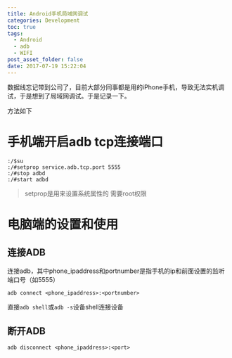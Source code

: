 ```yaml
---
title: Android手机局域网调试
categories: Development
toc: true
tags:
  - Android
  - adb
  - WIFI
post_asset_folder: false
date: 2017-07-19 15:22:04
---
```


数据线忘记带到公司了，目前大部分同事都是用的iPhone手机，导致无法实机调试，于是想到了局域网调试。于是记录一下。

<!--more-->
方法如下

# 手机端开启adb tcp连接端口
```
:/$su
:/#setprop service.adb.tcp.port 5555
:/#stop adbd
:/#start adbd
```
> setprop是用来设置系统属性的
> 需要root权限

# 电脑端的设置和使用
## 连接ADB
连接adb，其中phone_ipaddress和portnumber是指手机的ip和前面设置的监听端口号（如5555）
```
adb connect <phone_ipaddress>:<portnumber>
```
直接`adb shell`或`adb -s`设备shell连接设备

## 断开ADB
```
adb disconnect <phone_ipaddress>:<port>
```